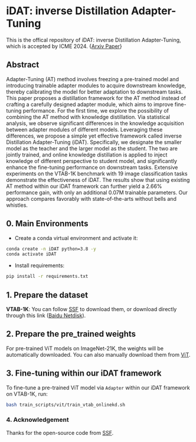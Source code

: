 # iDAT: inverse Distillation Adapter-Tuning

This is the offical repository of iDAT: inverse Distillation Adapter-Tuning, which is accepted by ICME 2024. {[Arxiv Paper](https://arxiv.org/abs/2403.15750)}

## Abstract

Adapter-Tuning (AT) method involves freezing a pre-trained model and introducing trainable adapter modules to acquire downstream knowledge, thereby calibrating the model for better adaptation to downstream tasks. This paper proposes a distillation framework for the AT method instead of crafting a carefully designed adapter module, which aims to improve fine-tuning performance. For the first time, we explore the possibility of combining the AT method with knowledge distillation. Via statistical analysis, we observe significant differences in the knowledge acquisition between adapter modules of different models. Leveraging these differences, we propose a simple yet effective framework called inverse Distillation Adapter-Tuning (iDAT). Specifically, we designate the smaller model as the teacher and the larger model as the student. The two are jointly trained, and online knowledge distillation is applied to inject knowledge of different perspective to student model, and significantly enhance the fine-tuning performance on downstream tasks. Extensive experiments on the VTAB-1K benchmark with 19 image classification tasks demonstrate the effectiveness of iDAT. The results show that using existing AT method within our iDAT framework can further yield a 2.66\% performance gain, with only an additional 0.07M trainable parameters. Our approach compares favorably with state-of-the-arts without bells and whistles.


## 0. Main Environments

- Create a conda virtual environment and activate it:

```bash
conda create -n iDAT python=3.8 -y
conda activate iDAT
```

- Install requirements:

```bash
pip install -r requirements.txt
```


## 1. Prepare the dataset

**VTAB-1K**: You can follow [SSF](https://github.com/dongzelian/SSF?tab=readme-ov-file#data-preparation) to download them, or download directly through this link ([Baidu Netdisk](https://pan.baidu.com/s/1C5HfQa45ttgk3nBVcG7YsA?pwd=4r6f)).

## 2. Prepare the pre_trained weights

For pre-trained ViT models on ImageNet-21K, the weights will be automatically downloaded. You can also manually download them from [ViT](https://github.com/google-research/vision_transformer).



## 3. Fine-tuning within our iDAT framework

To fine-tune a pre-trained ViT model via `Adapter` within our iDAT framework on VTAB-1K, run:

```bash
bash train_scripts/vit/train_vtab_onlinekd.sh
```



### 4. Acknowledgement
Thanks for the open-source code from [SSF](https://github.com/dongzelian/SSF).
